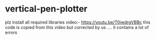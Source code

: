# vertical-pen-plotter
plz install all required libraries
video:- https://youtu.be/T0jwdrgVBBc
this code is copied from this video but corrected by us .... it contains a lot of errors 
